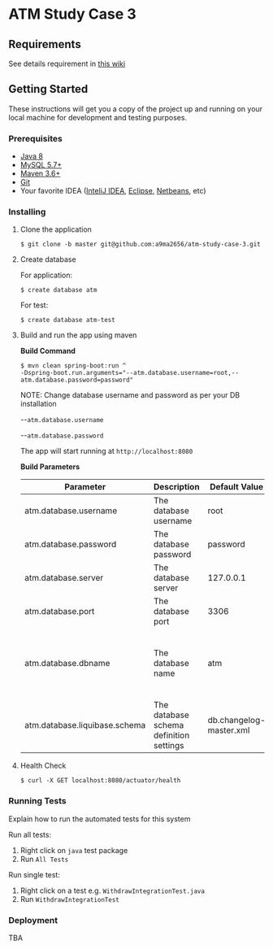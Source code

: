 # ATM Study Case 3

## Requirements
See details requirement in [this wiki](https://github.com/Mitrais/java-bootcamp-working/wiki)

## Getting Started
These instructions will get you a copy of the project up and running on your local machine for development and testing purposes.
### Prerequisites
- [Java 8](https://adoptopenjdk.net/?variant=openjdk8&jvmVariant=hotspot)
- [MySQL 5.7+](https://dev.mysql.com/downloads/mysql/)
- [Maven 3.6+](https://maven.apache.org/download.cgi)
- [Git](https://git-scm.com/downloads)
- Your favorite IDEA ([InteliJ IDEA](https://www.jetbrains.com/idea/download/#section=windows), [Eclipse](https://www.eclipse.org/downloads/), [Netbeans](https://netbeans.apache.org/download/index.html), etc)

### Installing
1. Clone the application
   ~~~shell script
   $ git clone -b master git@github.com:a9ma2656/atm-study-case-3.git
   ~~~
2. Create database
   
   For application:
   ~~~shell script
   $ create database atm
   ~~~
   
   For test:
   ~~~shell script
   $ create database atm-test
   ~~~
   
3. Build and run the app using maven

   **Build Command**
   ~~~shell script
   $ mvn clean spring-boot:run ^
   -Dspring-boot.run.arguments="--atm.database.username=root,--atm.database.password=password"
   ~~~
   
   NOTE: Change database username and password as per your DB installation
   
    --`atm.database.username`
    
    --`atm.database.password`

   The app will start running at `http://localhost:8080`
   
   **Build Parameters**
   
   | Parameter | Description | Default Value |  Notes |
   | --- | --- | --- | --- |
   | atm.database.username | The database username | root | |
   | atm.database.password | The database password | password | |
   | atm.database.server | The database server | 127.0.0.1 | |
   | atm.database.port | The database port | 3306 | |
   | atm.database.dbname | The database name | atm | `test` profile will set the database name to `atm-test` |
   | atm.database.liquibase.schema | The database schema definition settings | db.changelog-master.xml | |

4. Health Check
   ~~~shell script
   $ curl -X GET localhost:8080/actuator/health
   ~~~

### Running Tests
Explain how to run the automated tests for this system

Run all tests:

1. Right click on `java` test package
2. Run `All Tests`

Run single test:
1. Right click on a test e.g. `WithdrawIntegrationTest.java`
2. Run `WithdrawIntegrationTest`

### Deployment
TBA